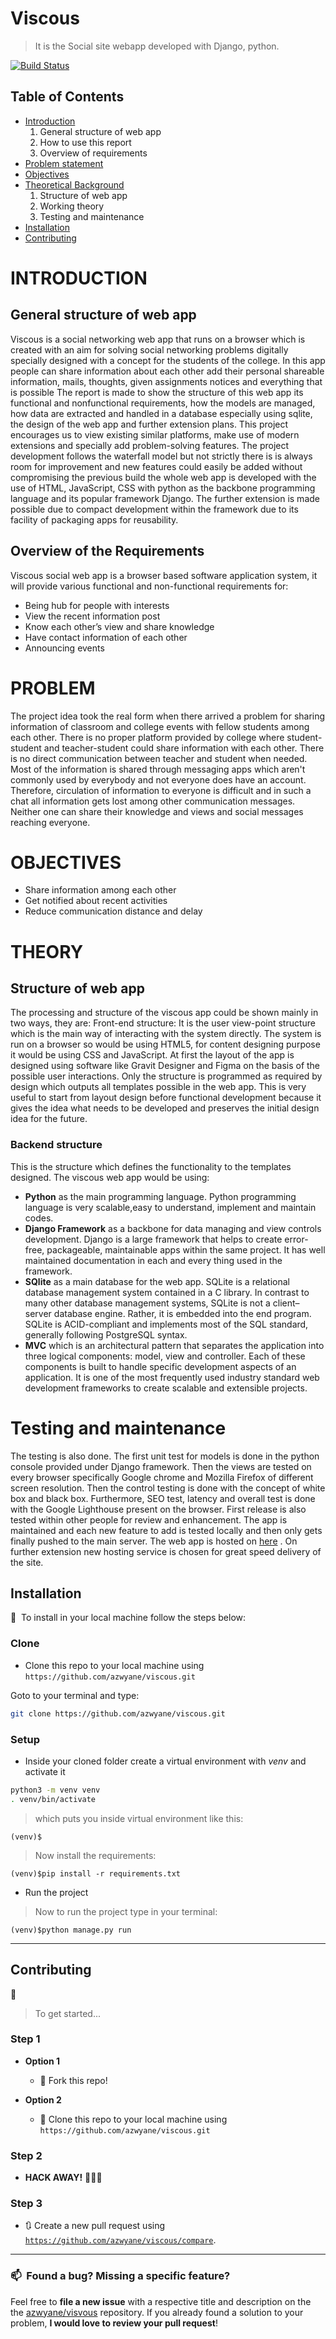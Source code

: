 # Viscous

> It is the Social site webapp developed with Django, python.

[![Build Status](http://img.shields.io/travis/badges/badgerbadgerbadger.svg?style=flat-square)](https://www.azwane.pythonanywhere.com) 

## Table of Contents 

- [Introduction](#introduction)                                                                                                
   1. General structure of web app                                                                                  
   1. How to use this report                                                                                             
   1. Overview of requirements                                                                                     
- [Problem statement](#problem)                                                                                     
- [Objectives](#objectives)                                       
- [Theoretical Background](#theory)                                                                             
   1. Structure of web app                                                                                               
   1. Working theory                                                                                                       
   1. Testing and maintenance                 
- [Installation](#installation)
- [Contributing](#contributing)

# INTRODUCTION
## General structure of web app
Viscous is a social networking web app that runs on a browser which is created with an aim for solving social networking problems digitally specially designed with a concept for the students of the college. In this app people can share information about each other add their personal shareable information, mails, thoughts, given assignments notices and everything that is possible The report is made to show the structure of this web app its functional and nonfunctional requirements, how the models are managed, how data are extracted and handled in a database especially using sqlite, the design of the web app and further extension plans. This project encourages us to view existing similar platforms, make use of modern extensions and specially add problem-solving features. The project development follows the waterfall model but not strictly  there is is always room for improvement and new features could easily be added without compromising the previous build the whole web app is developed with the use of  HTML, JavaScript, CSS with python as the backbone programming language and its popular framework Django. The further extension is made possible due to compact development within the framework due to its facility of packaging apps for reusability.

## Overview of the Requirements 
Viscous social web app is a browser based software application system, it will provide various functional and non-functional requirements for: 
- Being hub for people with interests
- View the recent information post 
- Know each other’s view and share knowledge
- Have contact information of each other
- Announcing events

# PROBLEM 
The project idea took the real form when there arrived a problem for sharing information of classroom and college events with fellow students among each other. There is no proper platform provided by college where student-student and teacher-student could share information with each other. There is no direct communication between teacher and student when needed. Most of the information is shared through messaging apps which aren't commonly used by everybody and not everyone does have an account. Therefore, circulation of information to everyone is difficult and in such a chat all information gets lost among other communication messages. Neither one can share their knowledge and views and social messages reaching everyone.

# OBJECTIVES
- Share information among each other
- Get notified about recent activities
- Reduce communication distance and delay

# THEORY

## Structure of web app
The processing and structure of the viscous app could be shown mainly in two ways, they are:
Front-end structure: It is the user view-point structure which is the main way of interacting with the system directly. The system is run on a browser so would be using HTML5, for content designing purpose it would be using CSS and JavaScript. At first the layout of the app is designed using software like Gravit Designer and Figma on the basis of the possible user interactions. Only the structure is programmed as required by design which outputs all templates possible in the web app. This is very useful to start from layout design before functional development because it gives the idea what needs to be developed and preserves the initial design idea for the future.

### Backend structure 
This is the structure which defines the functionality to the templates designed. The viscous web app would be using:
- **Python** as the main programming language. Python programming language is very scalable,easy to understand, implement and maintain codes.
- **Django Framework** as a backbone for data managing and view  controls development. Django is a large framework that helps to create error-free, packageable, maintainable apps within the same project. It has well maintained documentation in each and every thing used in the framework.
- **SQlite** as a main database for the web app. SQLite is a relational database management system contained in a C library. In contrast to many other database management systems, SQLite is not a client–server database engine. Rather, it is embedded into the end program. SQLite is ACID-compliant and implements most of the SQL standard, generally following PostgreSQL syntax.
- **MVC** which is an architectural pattern that separates the application into three logical components: model, view and controller. Each of these components is built to handle specific development aspects of an application. It is one of the most frequently used industry standard web development frameworks to create scalable and extensible projects.

# Testing and maintenance
The testing is also done. The first unit test for models is done in the python console provided under Django framework. Then the views are tested on every browser specifically Google chrome and Mozilla Firefox of different screen resolution. Then the control testing is done with the concept of white box and black box. Furthermore, SEO test, latency and overall test is done with the Google Lighthouse present on the browser. First release is also tested within other people for review and enhancement.
The app is maintained and each new feature to add is tested locally and then only gets finally pushed to the main server. The web app is hosted on [here](https://azwane.pythonanywhere.com/) . On further extension new hosting service is chosen for great speed delivery of the site.



## Installation

🚀&nbsp; To install in your local machine follow the steps below:

### Clone

- Clone this repo to your local machine using `https://github.com/azwyane/viscous.git`

Goto to your terminal and type:

```sh
git clone https://github.com/azwyane/viscous.git
```

### Setup

- Inside your cloned folder create a virtual environment with *venv* and activate it
```sh
python3 -m venv venv
. venv/bin/activate
```
> which puts you inside virtual environment like this:
```
(venv)$
```
> Now install the requirements:
```
(venv)$pip install -r requirements.txt
```

- Run the project

> Now to run the project type in your terminal:
```
(venv)$python manage.py run
```
---

##  Contributing
🤝&nbsp;
> To get started...

### Step 1

- **Option 1**
    - 🍴 Fork this repo!

- **Option 2**
    - 👯 Clone this repo to your local machine using `https://github.com/azwyane/viscous.git`

### Step 2

- **HACK AWAY!** 🔨🔨🔨

### Step 3

- 🔃 Create a new pull request using <a href="https://github.com/azwyane/Covid19/compare" target="_blank">`https://github.com/azwyane/viscous/compare`</a>.


---

###  📫&nbsp; Found a bug? Missing a specific feature?

Feel free to **file a new issue** with a respective title and description on the the [azwyane/visvous](https://github.com/azwyane/viscous/issues) repository. If you already found a solution to your problem, **I would love to review your pull request**! 


